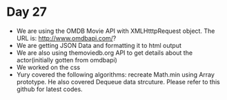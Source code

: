 # Day 27

* We are using the OMDB Movie API with XMLHtttpRequest object. The URL is: http://www.omdbapi.com/?
* We are getting JSON Data and formatting it to html output
* We are also using themoviedb.org API to get details about the actor(initially gotten from omdbapi)
* We worked on the css 
* Yury covered the following algorithms: recreate Math.min using Array prototype. He also covered Dequeue data strcuture. Please refer to this github for latest codes.





